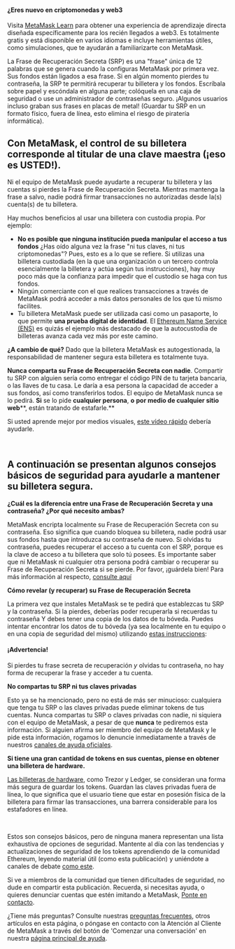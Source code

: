 
#### ¿Eres nuevo en criptomonedas y web3


Visita [MetaMask Learn](https://learn.metamask.io/) para obtener una experiencia de aprendizaje directa diseñada específicamente para los recién llegados a web3. Es totalmente gratis y está disponible en varios idiomas e incluye herramientas útiles, como simulaciones, que te ayudarán a familiarizarte con MetaMask.



La Frase de Recuperación Secreta (SRP) es una "frase" única de 12 palabras que se genera cuando la configuras MetaMask por primera vez. Sus fondos están ligados a esa frase. Si en algún momento pierdes tu contraseña, la SRP te permitirá recuperar tu billetera y los fondos. Escríbala sobre papel y escóndala en alguna parte; colóquela en una caja de seguridad o use un administrador de contraseñas seguro. ¡Algunos usuarios incluso graban sus frases en placas de metal! (Guardar tu SRP en un formato físico, fuera de línea, esto elimina el riesgo de piratería informática).


**Con MetaMask, el control de su billetera corresponde al titular de una clave maestra (¡eso es USTED!).**
----------------------------------------------------------------------------------------------------------


Ni el equipo de MetaMask puede ayudarte a recuperar tu billetera y las cuentas si pierdes la Frase de Recuperación Secreta. Mientras mantenga la frase a salvo, nadie podrá firmar transacciones no autorizadas desde la(s) cuenta(s) de tu billetera.


Hay muchos beneficios al usar una billetera con custodia propia. Por ejemplo:


* **No es posible que ninguna institución pueda manipular el acceso a tus fondos** ¿Has oído alguna vez la frase "ni tus claves, ni tus criptomonedas"? Pues, esto es a lo que se refiere. Si utilizas una billetera custodiada (en la que una organización o un tercero controla esencialmente la billetera y actúa según tus instrucciones), hay muy poco más que la confianza para impedir que el custodio se haga con tus fondos.
* Ningún comerciante con el que realices transacciones a través de MetaMask podrá acceder a más datos personales de los que tú mismo facilites.
* Tu billetera MetaMask puede ser utilizada casi como un pasaporte, lo que permite **una prueba digital de identidad**. El [Ethereum Name Service (ENS)](https://ens.domains/) es quizás el ejemplo más destacado de que la autocustodia de billeteras avanza cada vez más por este camino.


**¿A cambio de qué?** Dado que la billetera MetaMask es autogestionada, la responsabilidad de mantener segura esta billetera es totalmente tuya.


**Nunca comparta su Frase de Recuperación Secreta con nadie**. Compartir tu SRP con alguien sería como entregar el código PIN de tu tarjeta bancaria, o las llaves de tu casa. Le daría a esa persona la capacidad de acceder a sus fondos, así como transferirlos todos. El equipo de MetaMask nunca se lo pedirá. **Si** se lo pide **cualquier persona**, **o** **por medio de cualquier sitio web****, están tratando de estafarle.**


Si usted aprende mejor por medios visuales, [este vídeo rápido](https://youtu.be/-b1tQnOI-no) debería ayudarle.


 


**A continuación se presentan algunos consejos básicos de seguridad para ayudarle a mantener su billetera segura.**
-------------------------------------------------------------------------------------------------------------------




**¿Cuál es la diferencia entre una Frase de Recuperación Secreta y una contraseña? ¿Por qué necesito ambas?**

MetaMask encripta localmente su Frase de Recuperación Secreta con su contraseña. Eso significa que cuando bloquea su billetera, nadie podrá usar sus fondos hasta que introduzca su contraseña de nuevo. Si olvidas tu contraseña, puedes recuperar el acceso a tu cuenta con el SRP, porque es la clave de acceso a tu billetera que solo tú posees. Es importante saber que ni MetaMask ni cualquier otra persona podrá cambiar o recuperar su Frase de Recuperación Secreta si se pierde. Por favor, ¡guárdela bien! Para más información al respecto, [consulte aquí](https://metamask.zendesk.com/hc/en-us/articles/4404722782107-User-Guide-Secret-Recovery-Phrase-password-and-private-keys)





**Cómo revelar (y recuperar) su Frase de Recuperación Secreta**

La primera vez que instales MetaMask se te pedirá que establezcas tu SRP y la contraseña. Si la pierdes, deberías poder recuperarla si recuerdas tu contraseña Y debes tener una copia de los datos de tu bóveda. Puedes intentar encontrar los datos de tu bóveda (ya sea localmente en tu equipo o en una copia de seguridad del mismo) utilizando [estas instrucciones](https://metamask.zendesk.com/hc/en-us/articles/360018766351):



#### ¡Advertencia!


Si pierdes tu frase secreta de recuperación *y* olvidas tu contraseña, no hay forma de recuperar la frase y acceder a tu cuenta.






**No compartas tu SRP ni tus claves privadas**

Esto ya se ha mencionado, pero no está de más ser minucioso: cualquiera que tenga tu SRP o las claves privadas puede eliminar tokens de tus cuentas. Nunca compartas tu SRP o claves privadas con nadie, ni siquiera con el equipo de MetaMask, a pesar de que **nunca** te pediremos esta información. Si alguien afirma ser miembro del equipo de MetaMask y le pide esta información, rogamos lo denuncie inmediatamente a través de nuestros [canales de ayuda oficiales](https://metamask.zendesk.com/hc/en-us/articles/360058969391).





**Si tiene una gran cantidad de tokens en sus cuentas, piense en obtener una billetera de hardware.**

[Las billeteras de hardware](https://metamask.zendesk.com/hc/en-us/articles/4408552261275), como Trezor y Ledger, se consideran una forma más segura de guardar los tokens. Guardan las claves privadas fuera de línea, lo que significa que el usuario tiene que estar en posesión física de la billetera para firmar las transacciones, una barrera considerable para los estafadores en línea.





 


Estos son consejos básicos, pero de ninguna manera representan una lista exhaustiva de opciones de seguridad. Mantente al día con las tendencias y actualizaciones de seguridad de los tokens aprendiendo de la comunidad Ethereum, leyendo material útil (como esta publicación) y uniéndote a canales de debate [como este](https://community.metamask.io/).


Si ve a miembros de la comunidad que tienen dificultades de seguridad, no dude en compartir esta publicación. Recuerda, si necesitas ayuda, o quieres denunciar cuentas que estén imitando a MetaMask, [Ponte en contacto](https://metamask.zendesk.com/hc/en-us/articles/360058969391).


¿Tiene más preguntas? Consulte nuestras [preguntas frecuentes](https://metamask.io/faqs.html), otros artículos en esta página, o póngase en contacto con la Atención al Cliente de MetaMask a través del botón de 'Comenzar una conversación' en nuestra [página principal de ayuda](https://support.metamask.io/hc/en-us).

